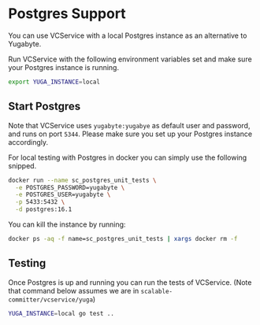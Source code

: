 # Postgres Support

You can use VCService with a local Postgres instance as an alternative to Yugabyte.  

Run VCService with the following environment variables set and make sure your Postgres instance is running.

```bash
export YUGA_INSTANCE=local
```

## Start Postgres
Note that VCService uses `yugabyte:yugabye` as default user and password, and runs on port `5344`. 
Please make sure you set up your Postgres instance accordingly.

For local testing with Postgres in docker you can simply use the following snipped.
```bash
docker run --name sc_postgres_unit_tests \
  -e POSTGRES_PASSWORD=yugabyte \
  -e POSTGRES_USER=yugabyte \
  -p 5433:5432 \
  -d postgres:16.1
```

You can kill the instance by running:
```bash
docker ps -aq -f name=sc_postgres_unit_tests | xargs docker rm -f
```

## Testing

Once Postgres is up and running you can run the tests of VCService.
(Note that command below assumes we are in `scalable-committer/vcservice/yuga`)
```bash
YUGA_INSTANCE=local go test ..
```


